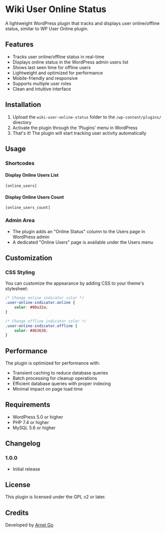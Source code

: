 # Wiki User Online Status

A lightweight WordPress plugin that tracks and displays user online/offline status, similar to WP User Online plugin.

## Features

- Tracks user online/offline status in real-time
- Displays online status in the WordPress admin users list
- Shows last seen time for offline users
- Lightweight and optimized for performance
- Mobile-friendly and responsive
- Supports multiple user roles
- Clean and intuitive interface

## Installation

1. Upload the `wiki-user-online-status` folder to the `/wp-content/plugins/` directory
2. Activate the plugin through the 'Plugins' menu in WordPress
3. That's it! The plugin will start tracking user activity automatically

## Usage

### Shortcodes

#### Display Online Users List
```
[online_users]
```

#### Display Online Users Count
```
[online_users_count]
```

### Admin Area
- The plugin adds an "Online Status" column to the Users page in WordPress admin
- A dedicated "Online Users" page is available under the Users menu

## Customization

### CSS Styling
You can customize the appearance by adding CSS to your theme's stylesheet:

```css
/* Change online indicator color */
.user-online-indicator.online {
    color: #00a32a;
}

/* Change offline indicator color */
.user-online-indicator.offline {
    color: #d63638;
}
```

## Performance

The plugin is optimized for performance with:
- Transient caching to reduce database queries
- Batch processing for cleanup operations
- Efficient database queries with proper indexing
- Minimal impact on page load time

## Requirements

- WordPress 5.0 or higher
- PHP 7.4 or higher
- MySQL 5.6 or higher

## Changelog

### 1.0.0
* Initial release

## License

This plugin is licensed under the GPL v2 or later.

## Credits

Developed by [Arnel Go](https://arnelbg.com/)
